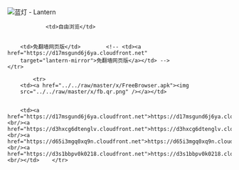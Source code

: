 

<img src="../../raw/master/x/8e0a2b81.c82003be.LanternYellow2.png" alt="蓝灯 - Lantern"/>
<table>
    <tr>
                
                <td>自由浏览</td>
        
        
        <td>免翻墙网页版</td>        <!-- <td><a href="https://d17msgund6j6ya.cloudfront.net"
        target="lantern-mirror">免翻墙网页版</a></td> -->
    </tr>
    
            <tr>
        <td><a href="../../raw/master/x/FreeBrowser.apk"><img
        src="../../raw/master/x/fb.qr.png" /></a></td>

        
        <td><a href="https://d17msgund6j6ya.cloudfront.net">https://d17msgund6j6ya.cloudfront.net</a><br/><a href="https://d3hxcg6dtenglv.cloudfront.net">https://d3hxcg6dtenglv.cloudfront.net</a><br/><a href="https://d65i3mgq0xq9n.cloudfront.net">https://d65i3mgq0xq9n.cloudfront.net</a><br/><a href="https://d3s1bbpv0k0218.cloudfront.net">https://d3s1bbpv0k0218.cloudfront.net</a><br/></td>    </tr>
</table>
